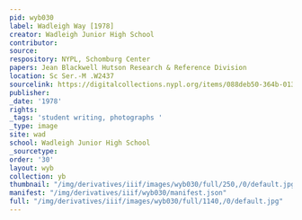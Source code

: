 ```yaml
---
pid: wyb030
label: Wadleigh Way [1978]
creator: Wadleigh Junior High School
contributor:
source:
respository: NYPL, Schomburg Center
papers: Jean Blackwell Hutson Research & Reference Division
location: Sc Ser.-M .W2437
sourcelink: https://digitalcollections.nypl.org/items/088deb50-364b-0134-f5fc-00505686a51c
publisher:
_date: '1978'
rights:
_tags: 'student writing, photographs '
_type: image
site: wad
school: Wadleigh Junior High School
_sourcetype:
order: '30'
layout: wyb
collection: yb
thumbnail: "/img/derivatives/iiif/images/wyb030/full/250,/0/default.jpg"
manifest: "/img/derivatives/iiif/wyb030/manifest.json"
full: "/img/derivatives/iiif/images/wyb030/full/1140,/0/default.jpg"
---
```

